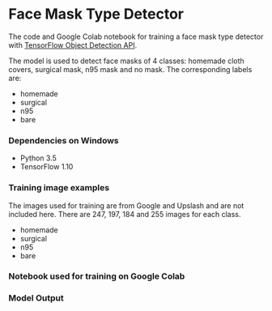 # Face Mask Type Detector

The code and Google Colab notebook for training a face mask type detector with [TensorFlow Object Detection API](https://github.com/tensorflow/models/tree/master/research/object_detection).

The model is used to detect face masks of 4 classes: homemade cloth covers, surgical mask, n95 mask and no mask. The corresponding labels are:
- homemade
- surgical 
- n95
- bare

### Dependencies on Windows
- Python 3.5
- TensorFlow 1.10

### Training image examples
The images used for training are from Google and Upslash and are not included here. There are 247, 197, 184 and 255 images for each class. 
- homemade
- surgical 
- n95
- bare


### Notebook used for training on Google Colab

### Model Output
